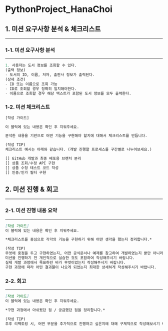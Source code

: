 # PythonProject_HanaChoi

## 1. 미션 요구사항 분석 & 체크리스트

---

### 1-1. 미션 요구사항 분석

---

```python
1. 사용자는 도서 정보를 조회할 수 있다.
(출력 정보)
- 도서의 ID, 이름, 저자, 출판사 정보가 출력된다. 
(상세 조건)
- ID 또는 이름으로 조회 가능
- ID로 조회할 경우 정확히 일치해야한다. 
- 이름으로 조회할 경우 해당 텍스트가 포함된 도서 정보를 모두 출력한다.

```

### 1-2. 미션 체크리스트
```python
[작성 가이드] 

이 블럭에 있는 내용은 확인 후 지워주세요. 

분석한 내용을 기반으로 어떤 기능을 구현해야 할지에 대해서 체크리스트를 만듭니다. 

(작성 TIP) 
체크리스트 예시는 아래와 같습니다. (개발 진행할 프로세스를 구간별로 나누어보세요.)

[] GitHub 개발과 최종 배포용 브랜치 분리 
[] 상품 조회/수정 API 구현
[] 상품 수정 테스트 코드 작성 
[] 인증/인가 필터 구현
```

## 2. 미션 진행 & 회고

---

### 2-1. 미션 진행 내용 요약

---

```markdown
[작성 가이드] 
이 블럭에 있는 내용은 확인 후 지워주세요. 

*체크리스트를 중심으로 각각의 기능을 구현하기 위해 어떤 생각을 했는지 정리합니다.*

(작성 TIP) 
무엇에 중점을 두고 구현하였는지, 어떤 공식문서나 예제를 참고하여 개발하였는지 뿐만 아니라 
미션을 진행하기 전 개인적으로 실습한 것도 포함하여 작성해주시기 바랍니다.
실제 개발 과정에서 목표하던 바가 무엇이었는지 작성해주시기 바랍니다.
구현 과정에 따라 어떤 결과물이 나오게 되었는지 최대한 상세하게 작성해주시기 바랍니다.
```

### 2-2. 회고

---

```markdown
[작성 가이드] 
이 블럭에 있는 내용은 확인 후 지워주세요. 

*구현 과정에서 아쉬웠던 점 / 궁금했던 점을 정리합니다.*

(작성 TIP) 
추후 리팩토링 시, 어떤 부분을 추가적으로 진행하고 싶은지에 대해 구체적으로 작성해보시기 바랍니다. 
```
